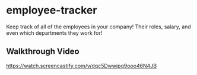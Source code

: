 # employee-tracker

Keep track of all of the employees in your company! Their roles, salary, and even which departments they work for!

## Walkthrough Video

https://watch.screencastify.com/v/dqc5Dwwipq9ooo46N4JB